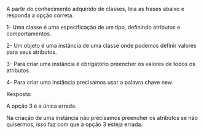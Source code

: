 A partir do conhecimento adquirido de classes, leia as frases abaixo e responda a opção correta.

1- Uma classe é uma especificação de um tipo, definindo atributos e comportamentos.

2- Um objeto é uma instância de uma classe onde podemos definir valores para seus atributos.

3- Para criar uma instância é obrigatório preencher os valores de todos os atributos.

4- Para criar uma instância precisamos usar a palavra chave new

Resposta:

A opção 3 é a única errada.


Na criação de uma instância não precisamos preencher os atributos se não quisermos, isso faz com que a opção 3 esteja errada.
